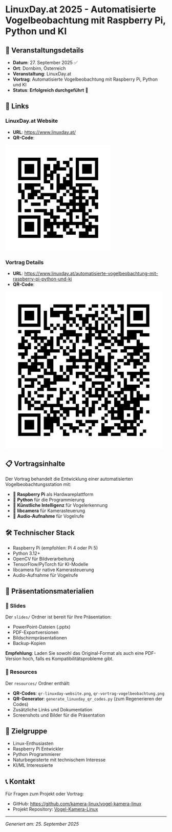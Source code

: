# LinuxDay.at 2025 - Automatisierte Vogelbeobachtung mit Raspberry Pi, Python und KI

## 📅 Veranstaltungsdetails

- **Datum**: 27. September 2025 ✅
- **Ort**: Dornbirn, Österreich
- **Veranstaltung**: LinuxDay.at
- **Vortrag**: Automatisierte Vogelbeobachtung mit Raspberry Pi, Python und KI
- **Status**: **Erfolgreich durchgeführt** 🎉

## 🔗 Links

### LinuxDay.at Website
- **URL**: https://www.linuxday.at/
- **QR-Code**:

![LinuxDay.at Website](resources/qr-linuxday-website.png)

### Vortrag Details
- **URL**: https://www.linuxday.at/automatisierte-vogelbeobachtung-mit-raspberry-pi-python-und-ki
- **QR-Code**:

![Vortrag Automatisierte Vogelbeobachtung](resources/qr-vortrag-vogelbeobachtung.png)

## 📋 Vortragsinhalte

Der Vortrag behandelt die Entwicklung einer automatisierten Vogelbeobachtungsstation mit:

- 🐧 **Raspberry Pi** als Hardwareplattform
- 🐍 **Python** für die Programmierung
- 🤖 **Künstliche Intelligenz** für Vogelerkennung
- 📸 **libcamera** für Kamerasteuerung
- 🎵 **Audio-Aufnahme** für Vogelrufe

## 🛠 Technischer Stack

- Raspberry Pi (empfohlen: Pi 4 oder Pi 5)
- Python 3.12+
- OpenCV für Bildverarbeitung
- TensorFlow/PyTorch für KI-Modelle
- libcamera für native Kamerasteuerung
- Audio-Aufnahme für Vogelrufe

## 📂 Präsentationsmaterialien

### 🎯 Slides
Der `slides/` Ordner ist bereit für Ihre Präsentation:
- PowerPoint-Dateien (.pptx)
- PDF-Exportversionen
- Bildschirmpräsentationen
- Backup-Kopien

**Empfehlung**: Laden Sie sowohl das Original-Format als auch eine PDF-Version hoch, falls es Kompatibilitätsprobleme gibt.

### 🔗 Resources
Der `resources/` Ordner enthält:
- **QR-Codes**: `qr-linuxday-website.png`, `qr-vortrag-vogelbeobachtung.png`
- **QR-Generator**: `generate_linuxday_qr_codes.py` (zum Regenerieren der Codes)
- Zusätzliche Links und Dokumentation
- Screenshots und Bilder für die Präsentation

## 🎯 Zielgruppe

- Linux-Enthusiasten
- Raspberry Pi Entwickler
- Python Programmierer
- Naturbegeisterte mit technischem Interesse
- KI/ML Interessierte

## 📞 Kontakt

Für Fragen zum Projekt oder Vortrag:
- GitHub: https://github.com/kamera-linux/vogel-kamera-linux
- Projekt Repository: [Vogel-Kamera-Linux](../../)

---

*Generiert am: 25. September 2025*